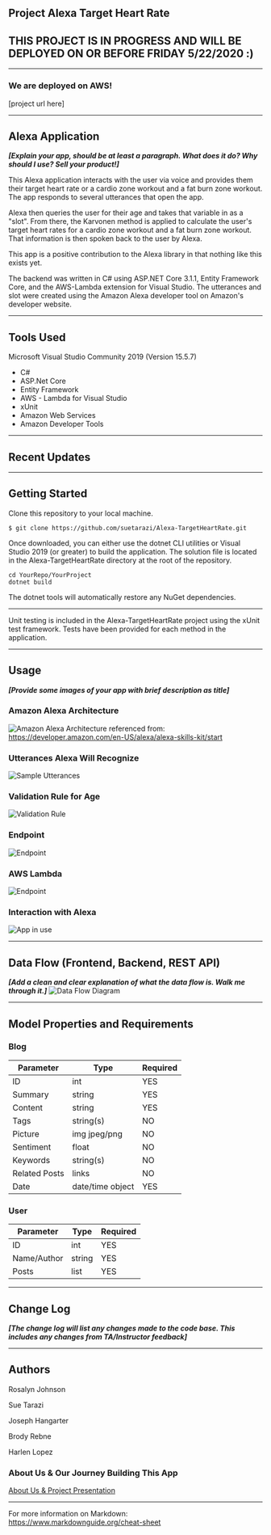 ## Project Alexa Target Heart Rate 

## THIS PROJECT IS IN PROGRESS AND WILL BE DEPLOYED ON OR BEFORE FRIDAY 5/22/2020 :) 
---
### We are deployed on AWS!

[project url here]

---
## Alexa Application

***[Explain your app, should be at least a paragraph. What does it do? Why should I use? Sell your product!]***

This Alexa application interacts with the user via voice and provides them their target heart rate or a cardio zone workout and a fat burn zone workout. The app responds to several utterances that open the app.

Alexa then queries the user for their age and takes that variable in as a "slot". From there, the Karvonen method is applied to calculate the user's target heart rates for a cardio zone workout and a fat burn zone workout. That information is then spoken back to the user by Alexa.

This app is a positive contribution to the Alexa library in that nothing like this exists yet.

The backend was written in C# using ASP.NET Core 3.1.1, Entity Framework Core, and the AWS-Lambda extension for Visual Studio. The utterances and slot were created using the Amazon Alexa developer tool on Amazon's developer website.

---

## Tools Used
Microsoft Visual Studio Community 2019 (Version 15.5.7)

- C#
- ASP.Net Core
- Entity Framework
- AWS - Lambda for Visual Studio
- xUnit
- Amazon Web Services
- Amazon Developer Tools


---

## Recent Updates



---

## Getting Started

Clone this repository to your local machine.

```
$ git clone https://github.com/suetarazi/Alexa-TargetHeartRate.git
```
Once downloaded, you can either use the dotnet CLI utilities or Visual Studio 2019 (or greater) to build the application. The solution file is located in the Alexa-TargetHeartRate directory at the root of the repository.
```
cd YourRepo/YourProject
dotnet build
```
The dotnet tools will automatically restore any NuGet dependencies. 

---

Unit testing is included in the Alexa-TargetHeartRate project using the xUnit test framework. Tests have been provided for each method in the application.

---

## Usage
***[Provide some images of your app with brief description as title]***

### Amazon Alexa Architecture
![Amazon Alexa Architecture](https://i.imgur.com/U5gzq8H.png)
referenced from: https://developer.amazon.com/en-US/alexa/alexa-skills-kit/start

### Utterances Alexa Will Recognize
![Sample Utterances](https://i.imgur.com/qTOe4sT.png)

### Validation Rule for Age
![Validation Rule]()

### Endpoint
![Endpoint](https://i.imgur.com/noEpjrb.png)

### AWS Lambda
![Endpoint]()

### Interaction with Alexa
![App in use](https://i.imgur.com/1c3FtZA.png)

---
## Data Flow (Frontend, Backend, REST API)
***[Add a clean and clear explanation of what the data flow is. Walk me through it.]***
![Data Flow Diagram](/assets/img/Flowchart.png)

---
## Model Properties and Requirements

### Blog

| Parameter | Type | Required |
| --- | --- | --- |
| ID  | int | YES |
| Summary | string | YES |
| Content | string | YES |
| Tags | string(s) | NO |
| Picture | img jpeg/png | NO |
| Sentiment | float | NO |
| Keywords | string(s) | NO |
| Related Posts | links | NO |
| Date | date/time object | YES |


### User

| Parameter | Type | Required |
| --- | --- | --- |
| ID  | int | YES |
| Name/Author | string | YES |
| Posts | list | YES |

---

## Change Log
***[The change log will list any changes made to the code base. This includes any changes from TA/Instructor feedback]***  

---

## Authors

Rosalyn Johnson

Sue Tarazi

Joseph Hangarter

Brody Rebne

Harlen Lopez

### About Us & Our Journey Building This App
[About Us & Project Presentation](https://docs.google.com/presentation/d/1vfLhkOYDcnnhweAwpU3HOC4k36HhsdMKPa9e0AZGz0M/edit#slide=id.g8703504b22_1_23)

---

For more information on Markdown: https://www.markdownguide.org/cheat-sheet

